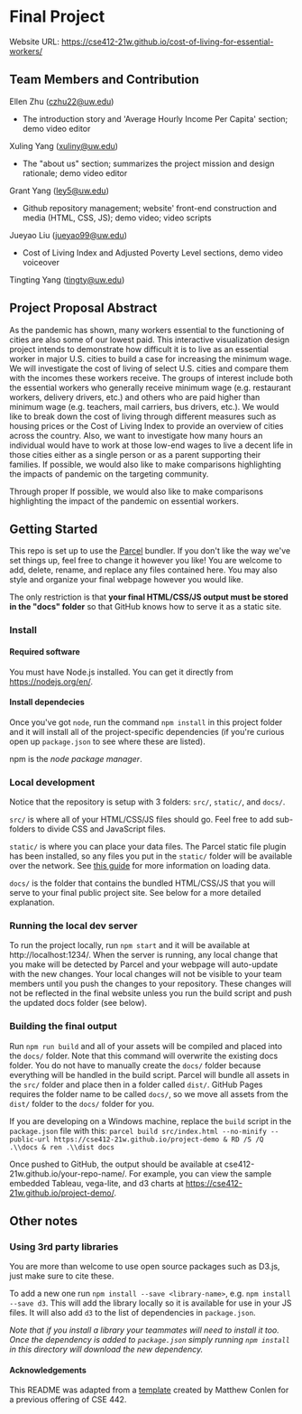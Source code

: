 # Final Project
Website URL:
https://cse412-21w.github.io/cost-of-living-for-essential-workers/
## Team Members and Contribution
Ellen Zhu (czhu22@uw.edu)
- The introduction story and 'Average Hourly Income Per Capita' section; demo video editor

Xuling Yang (xuliny@uw.edu)
- The "about us" section; summarizes the project mission and design rationale; demo video editor

Grant Yang (ley5@uw.edu)
- Github repository management; website' front-end construction and media (HTML, CSS, JS); demo video; video scripts

Jueyao Liu (jueyao99@uw.edu)
- Cost of Living Index and Adjusted Poverty Level sections, demo video voiceover

Tingting Yang (tingty@uw.edu)


## Project Proposal Abstract
As the pandemic has shown, many workers essential to the functioning of cities are also some of our lowest paid. This interactive visualization design project intends to demonstrate how difficult it is to live as an essential worker in major U.S. cities to build a case for increasing the minimum wage. We will investigate the cost of living of select U.S. cities and compare them with the incomes these workers receive. The groups of interest include both the essential workers who generally receive minimum wage (e.g. restaurant workers, delivery drivers, etc.) and others who are paid higher than minimum wage (e.g. teachers, mail carriers, bus drivers, etc.). We would like to break down the cost of living through different measures such as housing prices or the Cost of Living Index to provide an overview of cities across the country. Also, we want to investigate how many hours an individual would have to work at those low-end wages to live a decent life in those cities either as a single person or as a parent supporting their families. If possible, we would also like to make comparisons highlighting the impacts of pandemic on the targeting community.

Through proper If possible, we would also like to make comparisons highlighting the impact of the pandemic on essential workers.


## Getting Started

This repo is set up to use the [Parcel](https://parceljs.org/) bundler. If you don't
like the way we've set things up, feel free to change it however you like! You are welcome to add, delete, rename, and replace any files contained here. You may also style and organize your final webpage however you would like.

The only restriction is that __your final HTML/CSS/JS output must be stored in the "docs" folder__ so that
GitHub knows how to serve it as a static site.
### Install
#### Required software

You must have Node.js installed. You can get it directly from
https://nodejs.org/en/.

#### Install dependecies

Once you've got `node`, run the command `npm install` in this project folder
and it will install all of the project-specific dependencies (if you're curious open up `package.json` to see where these are listed).

npm is the _node package manager_.

### Local development
Notice that the repository is setup with 3 folders: `src/`, `static/`, and `docs/`.

`src/` is where all of your HTML/CSS/JS files should go. Feel free to add sub-folders to divide CSS and JavaScript files.

`static/` is where you can place your data files. The Parcel static file plugin has been installed,
so any files you put in the `static/` folder will be available over the network. See [this guide](https://gist.github.com/mathisonian/46eed3e6102888ddf741829fbbe262ff) for more information on loading data.

`docs/` is the folder that contains the bundled HTML/CSS/JS that you will serve to your final public project site. See below for a more detailed explanation.


### Running the local dev server

To run the project locally, run `npm start` and it will be available at http://localhost:1234/. When the server is running, any local change that you make will be detected by Parcel and your webpage will auto-update with the new changes. Your local changes will not be visible to your team members until you push the changes to your repository. These changes will not be reflected in the final website unless you run the build script and push the updated docs folder (see below).

### Building the final output

Run `npm run build` and all of your assets will be compiled and placed into the `docs/` folder. Note
that this command will overwrite the existing docs folder. You do not have to manually create the `docs/` folder because everything will be handled in the build script. Parcel will bundle all assets in the `src/` folder and place then in a folder called `dist/`. GitHub Pages requires the folder name to be called `docs/`, so we move all assets from the `dist/` folder to the `docs/` folder for you.

If you are developing on a Windows machine, replace the `build` script in the `package.json` file with this:
`parcel build src/index.html --no-minify --public-url https://cse412-21w.github.io/project-demo & RD /S /Q .\\docs & ren .\\dist docs`

Once pushed to GitHub, the output should be available at cse412-21w.github.io/your-repo-name/.
For example, you can view the sample embedded Tableau, vega-lite, and d3 charts at https://cse412-21w.github.io/project-demo/.


## Other notes
### Using 3rd party libraries

You are more than welcome to use open source packages such as D3.js, just make sure to cite these.

To add a new one run `npm install --save <library-name>`, e.g. `npm install --save d3`. This will
add the library locally so it is available for use in your JS files. It will also add `d3` to the
list of dependencies in `package.json`.

_Note that if you install a library your teammates will need to install it too. Once the dependency is added
to `package.json` simply running `npm install` in this directory will download the new dependency._

#### Acknowledgements
This README was adapted from a [template](https://github.com/UW-CSE442-WI20/FP-Template) created by Matthew Conlen for a previous offering of CSE 442.
